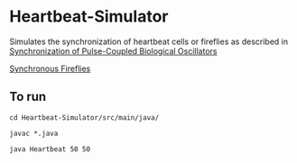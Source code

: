 # Heartbeat-Simulator
Simulates the synchronization of heartbeat cells or fireflies as described in [Synchronization of Pulse-Coupled Biological Oscillators](http://people.cs.georgetown.edu/~cnewport/teaching/cosc844-spring17/pubs/synch-oscillators.pdf) 

[Synchronous Fireflies](https://www.nps.gov/grsm/learn/nature/fireflies.htm)


## To run
`cd Heartbeat-Simulator/src/main/java/`

`javac *.java`

`java Heartbeat 50 50`
